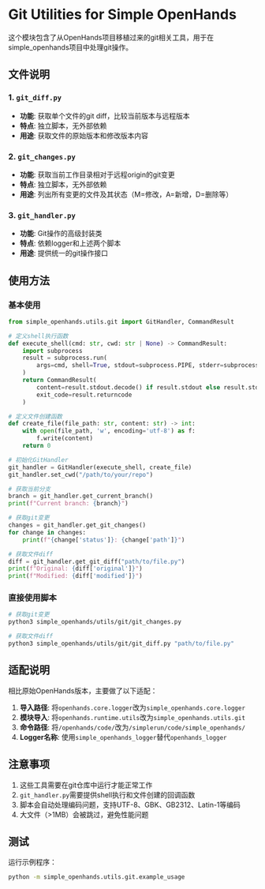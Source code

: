 # Git Utilities for Simple OpenHands

这个模块包含了从OpenHands项目移植过来的git相关工具，用于在simple_openhands项目中处理git操作。

## 文件说明

### 1. `git_diff.py`
- **功能**: 获取单个文件的git diff，比较当前版本与远程版本
- **特点**: 独立脚本，无外部依赖
- **用途**: 获取文件的原始版本和修改版本内容

### 2. `git_changes.py`  
- **功能**: 获取当前工作目录相对于远程origin的git变更
- **特点**: 独立脚本，无外部依赖
- **用途**: 列出所有变更的文件及其状态（M=修改，A=新增，D=删除等）

### 3. `git_handler.py`
- **功能**: Git操作的高级封装类
- **特点**: 依赖logger和上述两个脚本
- **用途**: 提供统一的git操作接口

## 使用方法

### 基本使用

```python
from simple_openhands.utils.git import GitHandler, CommandResult

# 定义shell执行函数
def execute_shell(cmd: str, cwd: str | None) -> CommandResult:
    import subprocess
    result = subprocess.run(
        args=cmd, shell=True, stdout=subprocess.PIPE, stderr=subprocess.PIPE, cwd=cwd
    )
    return CommandResult(
        content=result.stdout.decode() if result.stdout else result.stderr.decode(),
        exit_code=result.returncode
    )

# 定义文件创建函数
def create_file(file_path: str, content: str) -> int:
    with open(file_path, 'w', encoding='utf-8') as f:
        f.write(content)
    return 0

# 初始化GitHandler
git_handler = GitHandler(execute_shell, create_file)
git_handler.set_cwd("/path/to/your/repo")

# 获取当前分支
branch = git_handler.get_current_branch()
print(f"Current branch: {branch}")

# 获取git变更
changes = git_handler.get_git_changes()
for change in changes:
    print(f"{change['status']}: {change['path']}")

# 获取文件diff
diff = git_handler.get_git_diff("path/to/file.py")
print(f"Original: {diff['original']}")
print(f"Modified: {diff['modified']}")
```

### 直接使用脚本

```bash
# 获取git变更
python3 simple_openhands/utils/git/git_changes.py

# 获取文件diff
python3 simple_openhands/utils/git/git_diff.py "path/to/file.py"
```

## 适配说明

相比原始OpenHands版本，主要做了以下适配：

1. **导入路径**: 将`openhands.core.logger`改为`simple_openhands.core.logger`
2. **模块导入**: 将`openhands.runtime.utils`改为`simple_openhands.utils.git`
3. **命令路径**: 将`/openhands/code/`改为`/simplerun/code/simple_openhands/`
4. **Logger名称**: 使用`simple_openhands_logger`替代`openhands_logger`

## 注意事项

1. 这些工具需要在git仓库中运行才能正常工作
2. `git_handler.py`需要提供shell执行和文件创建的回调函数
3. 脚本会自动处理编码问题，支持UTF-8、GBK、GB2312、Latin-1等编码
4. 大文件（>1MB）会被跳过，避免性能问题

## 测试

运行示例程序：
```bash
python -m simple_openhands.utils.git.example_usage
```
